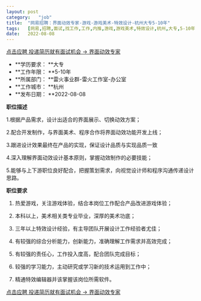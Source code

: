 ```yaml
---
layout:	post
category:	"job"
title:	"网易招聘：界面动效专家-游戏-游戏美术-特效设计-杭州大专5-10年"
tags:	[网易,招聘,面试,找工作,工作,内推,游戏,游戏美术,特效设计,杭州,大专,5-10年]
date:	2022-08-08
---
```


[点击应聘 投递简历就有面试机会 ->  界面动效专家](http://mobile.bole.netease.com/bole/boleDetail?id=19468&employeeId=346f03c3cda5f04c&key=all)



- **学历要求： **大专
- **工作年限： **5-10年
- **所属部门： **雷火事业群-雷火工作室-办公室
- **工作城市： **杭州
- **发布日期： **2022-08-08



**职位描述**

1.根据产品需求，设计出适合的界面展示、切换动效方案； 

2.配合开发制作，与界面美术、程序合作将界面动效功能开发上线； 

3.跟进设计效果最终在产品的实现，保证设计品质与实现品质一致 

4.深入理解界面动效设计基本原则，掌握动效制作的必要技能； 

5.能够与上下游职位良好配合，把握策划需求，向视觉设计师和程序沟通传递设计思路。



**职位要求**

1. 热爱游戏，关注游戏体验，结合本岗位工作配合产品改进游戏体验； 

2. 本科以上，美术相关类专业毕业，深厚的美术功底； 

3. 三年以上特效设计经验，有主导团队开展设计工作经验者尤佳； 

4. 有较强的综合分析能力，创新能力，准确理解工作需求并高效完成； 

5. 有较强的责任心，工作投入度高，配合团队完成目标； 

6. 较强的学习能力，主动研究或学习新的技术运用到工作中； 

7. 精通特效编辑器并该掌握该岗位所需软件。



[点击应聘 投递简历就有面试机会 ->  界面动效专家](http://mobile.bole.netease.com/bole/boleDetail?id=19468&employeeId=346f03c3cda5f04c&key=all)
